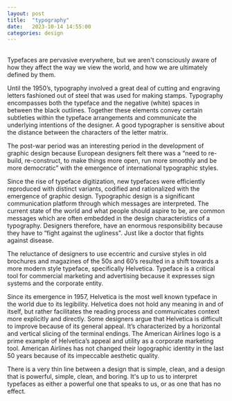 ```yaml
---
layout: post
title:  "typography"
date:   2023-10-14 14:55:00
categories: design
---
```

<br />
Typefaces are pervasive everywhere, but we aren't consciously aware of how they affect the way we view the world, and how we are ultimately defined by them.

Until the 1950’s, typography involved a great deal of cutting and engraving letters fashioned out of steel that was used for making stamps. Typography encompasses both the typeface and the negative (white) spaces in between the black outlines. Together these elements convey certain subtleties within the typeface arrangements and communicate the underlying intentions of the designer. A good typographer is sensitive about the distance between the characters of the letter matrix. 

The post-war period was an interesting period in the development of graphic design because European designers felt there was a “need to re-build, re-construct, to make things more open, run more smoothly and be more democratic” with the emergence of international typographic styles. 

Since the rise of typeface digitization, new typefaces were efficiently reproduced with distinct variants, codified and rationalized with the emergence of graphic design. Typographic design is a significant communication platform through which messages are interpreted. The current state of the world and what people should aspire to be, are common messages which are often embedded in the design characteristics of a typography. Designers therefore, have an enormous responsibility because they have to “fight against the ugliness". Just like a doctor that fights against disease. 

The reluctance of designers to use eccentric and cursive styles in old brochures and magazines of the 50s and 60’s resulted in a shift towards a more modern style typeface, specifically Helvetica. Typeface is a critical tool for commercial marketing and advertising because it expresses sign systems and the corporate entity.

Since its emergence in 1957, Helvetica is the most well known typeface in the world due to its legibility. Helvetica does not hold any meaning in and of itself, but rather facilitates the reading process and communicates context more explicitly and directly. Some designers argue that Helvetica is difficult to improve because of its general appeal. It’s characterized by a horizontal and vertical slicing of the terminal endings. The American Airlines logo is a prime example of Helvetica’s appeal and utility as a corporate marketing tool. American Airlines has not changed their logographic identity in the last 50 years because of its impeccable aesthetic quality.

There is a very thin line between a design that is simple, clean, and a design that is powerful, simple, clean, and boring. It's up to us to interpret typefaces as either a powerful one that speaks to us, or as one that has no effect.